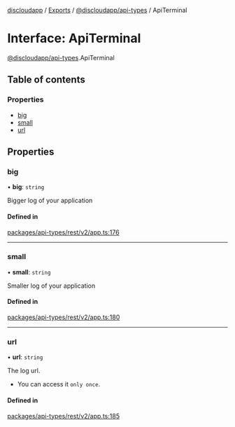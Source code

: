[discloudapp](../README.md) / [Exports](../modules.md) / [@discloudapp/api-types](../modules/discloudapp_api_types.md) / ApiTerminal

# Interface: ApiTerminal

[@discloudapp/api-types](../modules/discloudapp_api_types.md).ApiTerminal

## Table of contents

### Properties

- [big](discloudapp_api_types.ApiTerminal.md#big)
- [small](discloudapp_api_types.ApiTerminal.md#small)
- [url](discloudapp_api_types.ApiTerminal.md#url)

## Properties

### big

• **big**: `string`

Bigger log of your application

#### Defined in

[packages/api-types/rest/v2/app.ts:176](https://github.com/discloud/discloud.app/blob/86003e6/packages/api-types/rest/v2/app.ts#L176)

___

### small

• **small**: `string`

Smaller log of your application

#### Defined in

[packages/api-types/rest/v2/app.ts:180](https://github.com/discloud/discloud.app/blob/86003e6/packages/api-types/rest/v2/app.ts#L180)

___

### url

• **url**: `string`

The log url.
- You can access it `only once`.

#### Defined in

[packages/api-types/rest/v2/app.ts:185](https://github.com/discloud/discloud.app/blob/86003e6/packages/api-types/rest/v2/app.ts#L185)
